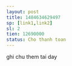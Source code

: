 ```yaml
---
layout: post
title: 1484634629497
sp: [link1,link2]
sl: 2
tien: 12690000
status: Cho thanh toan
---
```

ghi chu them tai day